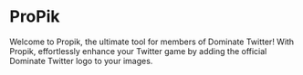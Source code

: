# ProPik
Welcome to Propik, the ultimate tool for members of Dominate Twitter! With Propik, effortlessly enhance your Twitter game by adding the official Dominate Twitter logo to your images.

